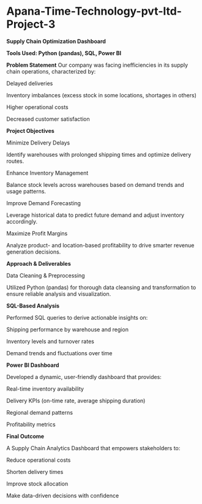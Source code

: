 # Apana-Time-Technology-pvt-ltd-Project-3

**Supply Chain Optimization Dashboard**

**Tools Used: Python (pandas), SQL, Power BI**

**Problem Statement**
Our company was facing inefficiencies in its supply chain operations, characterized by:

Delayed deliveries

Inventory imbalances (excess stock in some locations, shortages in others)

Higher operational costs

Decreased customer satisfaction

**Project Objectives**

Minimize Delivery Delays

Identify warehouses with prolonged shipping times and optimize delivery routes.

Enhance Inventory Management

Balance stock levels across warehouses based on demand trends and usage patterns.

Improve Demand Forecasting

Leverage historical data to predict future demand and adjust inventory accordingly.

Maximize Profit Margins

Analyze product- and location-based profitability to drive smarter revenue generation decisions.

**Approach & Deliverables**

Data Cleaning & Preprocessing

Utilized Python (pandas) for thorough data cleansing and transformation to ensure reliable analysis and visualization.

**SQL-Based Analysis**

Performed SQL queries to derive actionable insights on:

Shipping performance by warehouse and region

Inventory levels and turnover rates

Demand trends and fluctuations over time

**Power BI Dashboard**

Developed a dynamic, user-friendly dashboard that provides:

Real-time inventory availability

Delivery KPIs (on-time rate, average shipping duration)

Regional demand patterns

Profitability metrics

**Final Outcome**

A Supply Chain Analytics Dashboard that empowers stakeholders to:

Reduce operational costs

Shorten delivery times

Improve stock allocation

Make data-driven decisions with confidence

